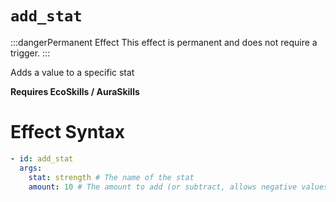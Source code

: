 # `add_stat`
:::dangerPermanent Effect
This effect is permanent and does not require a trigger.
:::

Adds a value to a specific stat

**Requires EcoSkills / AuraSkills**

# Effect Syntax
```yaml
- id: add_stat
  args:
    stat: strength # The name of the stat
    amount: 10 # The amount to add (or subtract, allows negative values)
```
